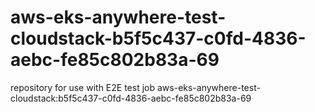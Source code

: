 # aws-eks-anywhere-test-cloudstack-b5f5c437-c0fd-4836-aebc-fe85c802b83a-69
repository for use with E2E test job aws-eks-anywhere-test-cloudstack:b5f5c437-c0fd-4836-aebc-fe85c802b83a-69
